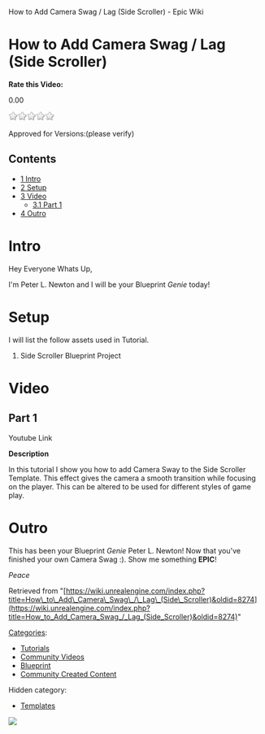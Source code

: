 How to Add Camera Swag / Lag (Side Scroller) - Epic Wiki                    

How to Add Camera Swag / Lag (Side Scroller)
============================================

**Rate this Video:**

0.00

![](/extensions/VoteNY/images/star_off.gif)![](/extensions/VoteNY/images/star_off.gif)![](/extensions/VoteNY/images/star_off.gif)![](/extensions/VoteNY/images/star_off.gif)![](/extensions/VoteNY/images/star_off.gif)

Approved for Versions:(please verify)

Contents
--------

*   [1 Intro](#Intro)
*   [2 Setup](#Setup)
*   [3 Video](#Video)
    *   [3.1 Part 1](#Part_1)
*   [4 Outro](#Outro)

Intro
=====

Hey Everyone Whats Up,

I'm Peter L. Newton and I will be your Blueprint _Genie_ today!

Setup
=====

I will list the follow assets used in Tutorial.

1.  Side Scroller Blueprint Project

Video
=====

Part 1
------

Youtube Link

**Description**

In this tutorial I show you how to add Camera Sway to the Side Scroller Template. This effect gives the camera a smooth transition while focusing on the player. This can be altered to be used for different styles of game play.

Outro
=====

This has been your Blueprint _Genie_ Peter L. Newton! Now that you've finished your own Camera Swag :). Show me something **EPIC**!

_Peace_

Retrieved from "[https://wiki.unrealengine.com/index.php?title=How\_to\_Add\_Camera\_Swag\_/\_Lag\_(Side\_Scroller)&oldid=8274](https://wiki.unrealengine.com/index.php?title=How_to_Add_Camera_Swag_/_Lag_(Side_Scroller)&oldid=8274)"

[Categories](/Special:Categories "Special:Categories"):

*   [Tutorials](/Category:Tutorials "Category:Tutorials")
*   [Community Videos](/Category:Community_Videos "Category:Community Videos")
*   [Blueprint](/Category:Blueprint "Category:Blueprint")
*   [Community Created Content](/Category:Community_Created_Content "Category:Community Created Content")

Hidden category:

*   [Templates](/Category:Templates "Category:Templates")

  ![](https://tracking.unrealengine.com/track.png)